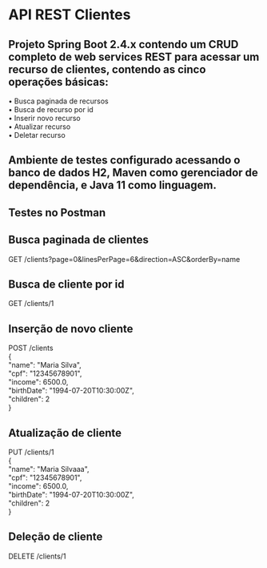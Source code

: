 # API REST Clientes </br>

 ## Projeto Spring Boot 2.4.x contendo um CRUD completo de web services REST para acessar um recurso de clientes, contendo as cinco operações básicas: </br>

•	Busca paginada de recursos </br>
•	Busca de recurso por id </br>
•	Inserir novo recurso </br>
•	Atualizar recurso </br>
•	Deletar recurso </br>

 ## Ambiente de testes configurado acessando o banco de dados H2, Maven como gerenciador de dependência, e Java 11 como linguagem. </br>
## Testes no Postman </br>
## Busca paginada de clientes
GET /clients?page=0&linesPerPage=6&direction=ASC&orderBy=name

## Busca de cliente por id
GET /clients/1

## Inserção de novo cliente
POST /clients </br>
{ </br>
  "name": "Maria Silva", </br>
  "cpf": "12345678901", </br>
  "income": 6500.0, </br>
  "birthDate": "1994-07-20T10:30:00Z", </br>
  "children": 2 </br>
}

## Atualização de cliente
PUT /clients/1 </br>
{ </br>
  "name": "Maria Silvaaa", </br>
  "cpf": "12345678901", </br>
  "income": 6500.0, </br>
  "birthDate": "1994-07-20T10:30:00Z", </br>
  "children": 2 </br>
}

## Deleção de cliente
DELETE /clients/1
